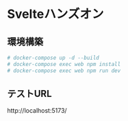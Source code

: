 # Svelteハンズオン
## 環境構築
```bash
# docker-compose up -d --build
# docker-compose exec web npm install
# docker-compose exec web npm run dev
```

## テストURL
http://localhost:5173/
